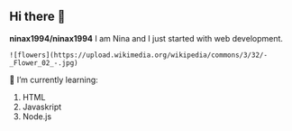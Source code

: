 ## Hi there 👋


**ninax1994/ninax1994** I am Nina and I just started with web development.

	![flowers](https://upload.wikimedia.org/wikipedia/commons/3/32/-_Flower_02_-.jpg)
 
 🌱 I’m currently learning:
 1. HTML
 2. Javaskript
 3. Node.js

    
